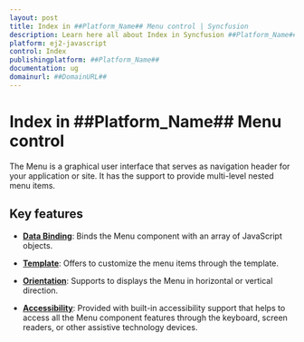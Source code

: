```yaml
---
layout: post
title: Index in ##Platform_Name## Menu control | Syncfusion
description: Learn here all about Index in Syncfusion ##Platform_Name## Menu control of Syncfusion Essential JS 2 and more.
platform: ej2-javascript
control: Index 
publishingplatform: ##Platform_Name##
documentation: ug
domainurl: ##DomainURL##
---
```


# Index in ##Platform_Name## Menu control

The Menu is a graphical user interface that serves as navigation header for your application or site. It has the support to provide multi-level nested menu items.

## Key features

* [**Data Binding**](data-source-binding-and-custom-menu-items#data-binding): Binds the Menu component with an array of JavaScript objects.

* [**Template**](data-source-binding-and-custom-menu-items#html-element): Offers to customize the menu items through the template.

* [**Orientation**](how-to/change-orientation): Supports to displays the Menu in horizontal or vertical direction.

* [**Accessibility**](accessibility): Provided with built-in accessibility support that helps to access all the Menu component features through the keyboard, screen readers, or other assistive technology devices.